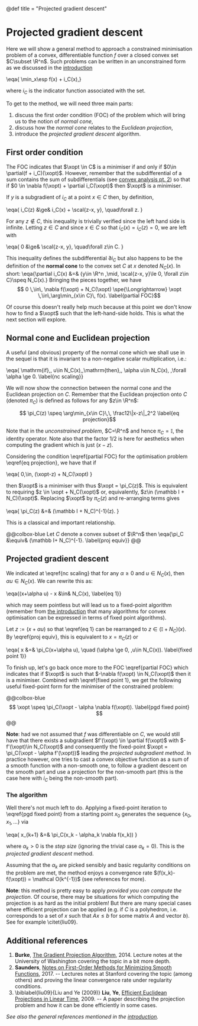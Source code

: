 @def title = "Projected gradient descent"

# Projected gradient descent

Here we will show a general method to approach a constrained minimisation problem of a convex, differentiable function $f$ over a closed convex set $C\subset \R^n$.
Such problems can be written in an unconstrained form as we discussed in the [introduction](/pub/csml/cvxopt/intro.html)

\eqa{ \min_x\esp f(x) + i_C(x),}

where $i_C$ is the indicator function associated with the set.

To get to the method, we will need three main parts:

1. discuss the first order condition (FOC) of the problem which will bring us to the notion of _normal cone_,
2. discuss how the _normal cone_ relates to the _Euclidean projection_,
3. introduce the _projected gradient descent_ algorithm.

## First order condition

The FOC indicates that $\xopt \in C$ is a minimiser if and only if $0\in \partial(f + i_C)(\xopt)$.
However, remember that the subdifferential of a sum contains the sum of subdifferentials (see [convex analysis pt. 2](/pub/csml/cvxopt/ca2.html)) so that if $0 \in \nabla f(\xopt) + \partial i_C(\xopt)$ then $\xopt$ is a minimiser.

If $y$ is a subgradient of $i_C$ at a point $x\in C$ then, by definition,

\eqa{
    i_C(z) &\ge& i_C(x) + \scal{z-x, y}, \quad\forall z.
}

For any $z\notin C$, this inequality is trivially verified since the left hand side is infinite.
Letting $z\in C$ and since $x\in C$ so that $i_C(x)=i_C(z)=0$, we are left with

\eqa{
    0 &\ge& \scal{z-x, y}, \quad\forall z\in C.
}

This inequality defines the subdifferential $\partial i_C$ but also happens to be the definition of the **normal cone** to the convex set $C$ at $x$ denoted $N_C(x)$.
In short:
\eqa{\partial i_C(x) &=& \{y\in \R^n \,\mid\, \scal{z-x, y}\le 0, \forall z\in C\}\speq  N_C(x).}
Bringing the pieces together, we have
$$   0 \,\in\, \nabla f(\xopt) + N_C(\xopt) \spe{\Longrightarrow} \xopt \,\in\,\arg\min_{x\in C}\, f(x). \label{partial FOC}$$

Of course this doesn't really help much because at this point we don't know how to find a $\xopt$ such that the left-hand-side holds.
This is what the next section will explore.

## Normal cone and Euclidean projection

A useful (and obvious) property of the normal cone which we shall use in the sequel is that it is invariant to a non-negative scalar multiplication, i.e.:

\eqa{ \mathrm{if}\,\, u\in N_C(x)\,\,\mathrm{then}\,\, \alpha u\in N_C(x), \,\forall \alpha \ge 0. \label{nc scaling}}

We will now show the connection between the normal cone and the Euclidean projection on $C$.
Remember that the Euclidean projection onto $C$ (denoted $\pi_C$) is defined as follows for any $z\in \R^n$:

$$   \pi_C(z) \speq \arg\min_{x\in C}\,\, \frac12\|x-z\|_2^2 \label{eq projection}$$

Note that in the _unconstrained problem_, $C=\R^n$ and hence $\pi_C=\mathbb I$, the identity operator.
Note also that the factor $1/2$ is here for aesthetics when computing the gradient which is just $(x-z)$.

Considering the condition \eqref{partial FOC} for the optimisation problem \eqref{eq projection}, we have that if

\eqa{  0\,\in\, (\xopt-z) + N_C(\xopt) }

then $\xopt$ is a minimiser with thus $\xopt = \pi_C(z)$.
This is equivalent to requiring $z \in \xopt + N_C(\xopt)$ or, equivalently, $z\in (\mathbb I + N_C)(\xopt)$.
Replacing $\xopt$ by $\pi_C(z)$ and re-arranging terms gives

\eqa{  \pi_C(z) &=& (\mathbb I + N_C)^{-1}(z). }

This is a classical and important relationship.

@@colbox-blue
Let $C$ denote a convex subset of $\R^n$ then
\eqa{\pi_C &\equiv& (\mathbb I+ N_C)^{-1}. \label{proj equiv}}
@@

## Projected gradient descent

We indicated at \eqref{nc scaling} that for any $\alpha \ge 0$ and $u\in N_C(x)$, then $\alpha u\in N_C(x)$.
We can rewrite this as:

\eqa{(x+\alpha u) - x &\in& N_C(x), \label{eq 1}}

which may seem pointless but will lead us to a fixed-point algorithm (remember from [the introduction](/pub/csml/cvxopt/intro.html) that many algorithms for convex optimisation can be expressed in terms of fixed point algorithms).

Let $z:=(x+\alpha u)$ so that \eqref{eq 1} can be rearranged to $z\in (\mathbb I+N_C)(x)$.
By \eqref{proj equiv}, this is equivalent to $x=\pi_C(z)$ or

\eqa{   x &=& \pi_C(x+\alpha u), \quad (\alpha \ge 0, \,u\in N_C(x)).   \label{fixed point 1}}

To finish up, let's go back once more to the FOC \eqref{partial FOC} which indicates that if $\xopt$ is such that $-\nabla f(\xopt) \in N_C(\xopt)$ then it is a minimiser.
Combined with \eqref{fixed point 1}, we get the following useful fixed-point form for the minimiser of the constrained problem:

@@colbox-blue
$$ \xopt \speq \pi_C(\xopt - \alpha \nabla f(\xopt)). \label{pgd fixed point} $$
@@

**Note**: had we not assumed that $f$ was differentiable on $C$, we would still have that there exists a subgradient $f'(\xopt) \in \partial f(\xopt)$ with $-f'(\xopt)\in N_C(\xopt)$ and consequently the fixed-point $\xopt = \pi_C(\xopt - \alpha f'(\xopt))$ leading the _projected subgradient method_.
In practice however, one tries to cast a convex objective function as a sum of a smooth function with a non-smooth one, to follow a gradient descent on the smooth part and use a projection for the non-smooth part (this is the case here with $i_C$ being the non-smooth part).

### The algorithm

Well there's not much left to do.
Applying a fixed-point iteration to \eqref{pgd fixed point} from a starting point $x_0$ generates the sequence $\{x_0, x_1, \dots\}$ via

\eqa{   x_{k+1} &=& \pi_C(x_k - \alpha_k \nabla f(x_k)) }

where $\alpha_k > 0$ is the _step size_ (ignoring the trivial case $\alpha_k=0$).
This is the _projected gradient descent_ method.

Assuming that the $\alpha_k$ are picked sensibly and basic regularity conditions on the problem are met, the method enjoys a convergence rate
$(f(x_k)-f(\xopt)) = \mathcal O(k^{-1})$ (see references for more).

**Note**: this method is pretty easy to apply _provided you can compute the projection_. Of course, there may be situations for which computing the projection is as hard as the initial problem! But there are many special cases where efficient projection can be applied (e.g. if $C$ is a polyhedron, i.e. corresponds to a set of $x$ such that $Ax\le b$ for some matrix $A$ and vector $b$).
See for example \citet{liu09}.

## Additional references

1. **Burke**, [The Gradient Projection Algorithm](https://sites.math.washington.edu/~burke/crs/408/notes/nlp/gpa.pdf), 2014. Lecture notes at the University of Washington covering the topic in a bit more depth.
1. **Saunders**, [Notes on First-Order Methods for Minimizing Smooth Functions](https://web.stanford.edu/class/msande318/notes/notes-first-order-smooth.pdf), 2017. -- Lectures notes at Stanford covering the topic (among others) and proving the linear convergence rate under regularity conditions.
1. \biblabel{liu09}{Liu and Ye (2009)} **Liu**, **Ye**, [Efficient Euclidean Projections in Linear Time](https://icml.cc/Conferences/2009/papers/123.pdf), 2009. -- A paper describing the projection problem and how it can be done efficiently in some cases.

*See also the general references mentioned in the [introduction](/pub/csml/cvxopt/intro.html).*
